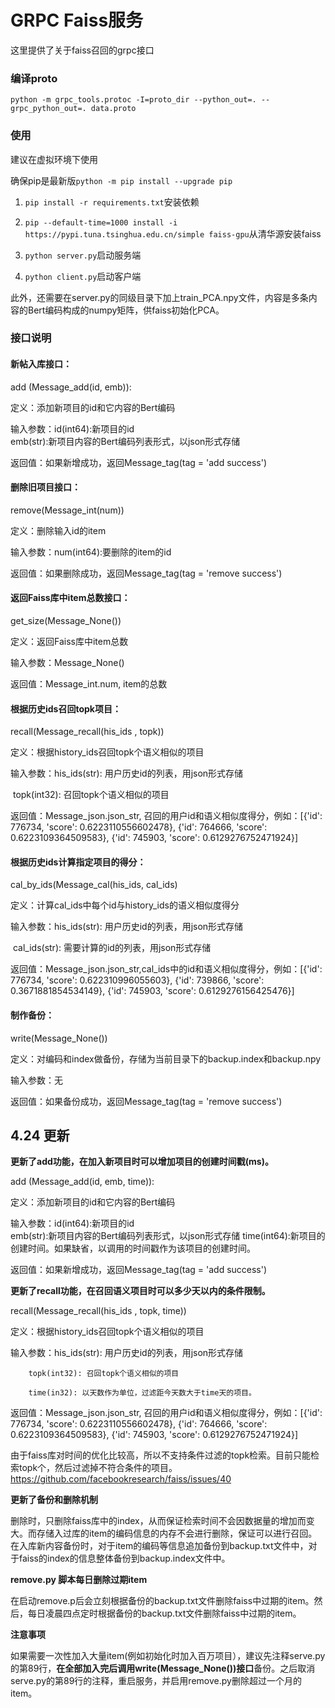 # GRPC Faiss服务

这里提供了关于faiss召回的grpc接口

### 编译proto

```
python -m grpc_tools.protoc -I=proto_dir --python_out=. --grpc_python_out=. data.proto
```

### 使用

建议在虚拟环境下使用

确保pip是最新版`python -m pip install --upgrade pip`

1. `pip install -r requirements.txt`安装依赖
2. `pip --default-time=1000 install -i https://pypi.tuna.tsinghua.edu.cn/simple faiss-gpu`从清华源安装faiss

2. `python server.py`启动服务端
3. `python client.py`启动客户端

此外，还需要在server.py的同级目录下加上train_PCA.npy文件，内容是多条内容的Bert编码构成的numpy矩阵，供faiss初始化PCA。

### 接口说明

#### 新帖入库接口：

add (Message_add(id, emb)):

定义：添加新项目的id和它内容的Bert编码

输入参数：id(int64):新项目的id              
        emb(str):新项目内容的Bert编码列表形式，以json形式存储

返回值：如果新增成功，返回Message_tag(tag = 'add success')



#### 删除旧项目接口：

remove(Message_int(num))

定义：删除输入id的item

输入参数：num(int64):要删除的item的id

返回值：如果删除成功，返回Message_tag(tag = 'remove success')



#### 返回Faiss库中item总数接口：

get_size(Message_None())

定义：返回Faiss库中item总数

输入参数：Message_None()

返回值：Message_int.num, item的总数



#### 根据历史ids召回topk项目：

recall(Message_recall(his_ids , topk))

定义：根据history_ids召回topk个语义相似的项目

输入参数：his_ids(str): 用户历史id的列表，用json形式存储

​				   topk(int32): 召回topk个语义相似的项目

返回值：Message_json.json_str, 召回的用户id和语义相似度得分，例如：[{'id': 776734, 'score': 0.6223110556602478}, {'id': 764666, 'score': 0.6223109364509583}, {'id': 745903, 'score': 0.6129276752471924}]



#### 根据历史ids计算指定项目的得分：

cal_by_ids(Message_cal(his_ids, cal_ids)

定义：计算cal_ids中每个id与history_ids的语义相似度得分

输入参数：his_ids(str): 用户历史id的列表，用json形式存储

​				   cal_ids(str): 需要计算的id的列表，用json形式存储

返回值：Message_json.json_str,cal_ids中的id和语义相似度得分，例如：[{'id': 776734, 'score': 0.622310996055603}, {'id': 739866, 'score': 0.3671881854534149}, {'id': 745903, 'score': 0.6129276156425476}]

#### 制作备份：

write(Message_None())

定义：对编码和index做备份，存储为当前目录下的backup.index和backup.npy

输入参数：无

返回值：如果备份成功，返回Message_tag(tag = 'remove success')


## 4.24 更新

**更新了add功能，在加入新项目时可以增加项目的创建时间戳(ms)。**

add (Message_add(id, emb, time)):

定义：添加新项目的id和它内容的Bert编码

输入参数：id(int64):新项目的id              
        emb(str):新项目内容的Bert编码列表形式，以json形式存储
        time(int64):新项目的创建时间。如果缺省，以调用的时间戳作为该项目的创建时间。          

返回值：如果新增成功，返回Message_tag(tag = 'add success')


**更新了recall功能，在召回语义项目时可以多少天以内的条件限制。**

recall(Message_recall(his_ids , topk, time))

定义：根据history_ids召回topk个语义相似的项目

输入参数：his_ids(str): 用户历史id的列表，用json形式存储

        topk(int32): 召回topk个语义相似的项目
        
        time(in32): 以天数作为单位，过滤距今天数大于time天的项目。

返回值：Message_json.json_str, 召回的用户id和语义相似度得分，例如：[{'id': 776734, 'score': 0.6223110556602478}, {'id': 764666, 'score': 0.6223109364509583}, {'id': 745903, 'score': 0.6129276752471924}]

由于faiss库对时间的优化比较高，所以不支持条件过滤的topk检索。目前只能检索topk个，然后过滤掉不符合条件的项目。https://github.com/facebookresearch/faiss/issues/40

**更新了备份和删除机制**

删除时，只删除faiss库中的index，从而保证检索时间不会因数据量的增加而变大。而存储入过库的item的编码信息的内存不会进行删除，保证可以进行召回。在入库新内容备份时，对于item的编码等信息追加备份到backup.txt文件中，对于faiss的index的信息整体备份到backup.index文件中。

**remove.py 脚本每日删除过期item**

在启动remove.p后会立刻根据备份的backup.txt文件删除faiss中过期的item。然后，每日凌晨四点定时根据备份的backup.txt文件删除faiss中过期的item。

**注意事项**

如果需要一次性加入大量item(例如初始化时加入百万项目），建议先注释serve.py的第89行，**在全部加入完后调用write(Message_None())接口**备份。之后取消serve.py的第89行的注释，重启服务，并启用remove.py删除超过一个月的item。



